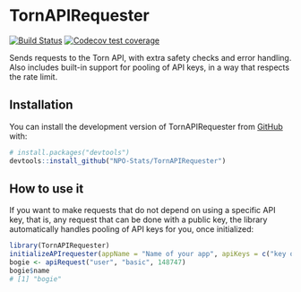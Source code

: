 
# TornAPIRequester

<!-- badges: start -->
  [![Build Status](https://app.travis-ci.com/NPO-Stats/TornAPIRequester.svg?token=ySZu5YtBszXRx8KxzXJY&branch=master)](https://app.travis-ci.com/NPO-Stats/TornAPIRequester)
  [![Codecov test coverage](https://codecov.io/gh/NPO-Stats/TornAPIRequester/branch/master/graph/badge.svg)](https://app.codecov.io/gh/NPO-Stats/TornAPIRequester?branch=master)
  <!-- badges: end -->

Sends requests to the Torn API, with extra safety checks and error handling. Also includes built-in support for pooling of API keys, in a way that respects the rate limit.

## Installation

You can install the development version of TornAPIRequester from [GitHub](https://github.com/) with:

``` r
# install.packages("devtools")
devtools::install_github("NPO-Stats/TornAPIRequester")
```

## How to use it

If you want to make requests that do not depend on using a specific API key, that is, any request that
can be done with a public key, the library automatically handles pooling of API keys for you, once
initialized:

``` r
library(TornAPIRequester)
initializeAPIrequester(appName = "Name of your app", apiKeys = c("key one", "key two"))
bogie <- apiRequest("user", "basic", 148747)
bogie$name
# [1] "bogie"
```

